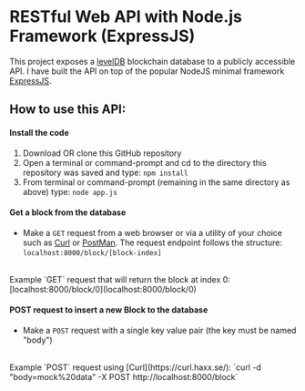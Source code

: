 # RESTful Web API with Node.js Framework (ExpressJS)

This project exposes a [levelDB](https://github.com/Level/level) blockchain database to a publicly accessible API.
I have built the API on top of the popular NodeJS minimal framework [ExpressJS](https://expressjs.com/). 


## How to use this API:

#### Install the code
1. Download OR clone this GitHub repository
2. Open a terminal or command-prompt and cd to the directory this repository was saved and type: `npm install`
3. From terminal or command-prompt (remaining in the same directory as above) type: `node app.js`


#### Get a block from the database
* Make a `GET` request from a web browser or via a utility of your choice such as [Curl](https://curl.haxx.se/) or [PostMan](https://www.getpostman.com/).
The request endpoint follows the structure: `localhost:8000/block/[block-index]`
<br/>
Example `GET` request that will return the block at index 0: [localhost:8000/block/0](localhost:8000/block/0)
<br />

#### POST request to insert a new Block to the database

* Make a `POST` request with a single key value pair (the key must be named "body")
<br />
Example `POST` request using [Curl](https://curl.haxx.se/): `curl -d "body=mock%20data" -X POST http://localhost:8000/block`